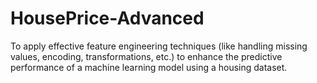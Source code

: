 # HousePrice-Advanced
To apply effective feature engineering techniques (like handling missing values, encoding, transformations, etc.) to enhance the predictive  performance of a machine learning model using a housing dataset.
